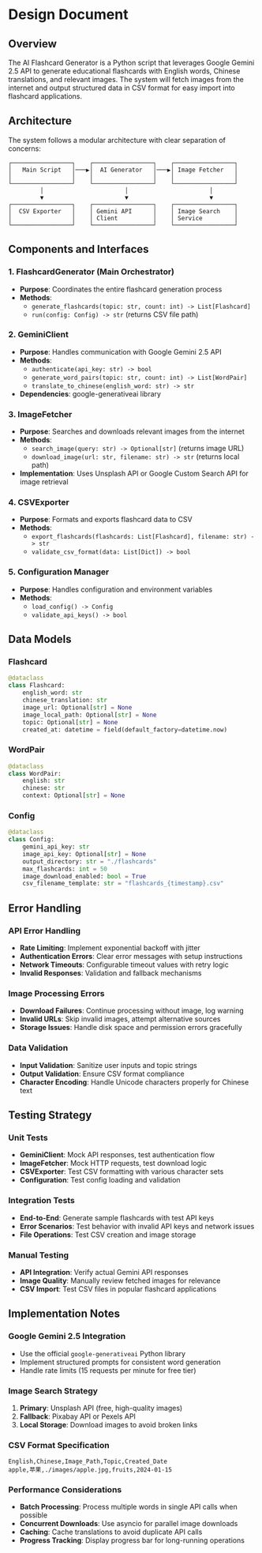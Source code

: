 # Design Document

## Overview

The AI Flashcard Generator is a Python script that leverages Google Gemini 2.5 API to generate educational flashcards with English words, Chinese translations, and relevant images. The system will fetch images from the internet and output structured data in CSV format for easy import into flashcard applications.

## Architecture

The system follows a modular architecture with clear separation of concerns:

```
┌─────────────────┐    ┌─────────────────┐    ┌─────────────────┐
│   Main Script   │───▶│  AI Generator   │───▶│ Image Fetcher   │
│                 │    │                 │    │                 │
└─────────────────┘    └─────────────────┘    └─────────────────┘
         │                       │                       │
         ▼                       ▼                       ▼
┌─────────────────┐    ┌─────────────────┐    ┌─────────────────┐
│  CSV Exporter   │    │ Gemini API      │    │ Image Search    │
│                 │    │ Client          │    │ Service         │
└─────────────────┘    └─────────────────┘    └─────────────────┘
```

## Components and Interfaces

### 1. FlashcardGenerator (Main Orchestrator)
- **Purpose**: Coordinates the entire flashcard generation process
- **Methods**:
  - `generate_flashcards(topic: str, count: int) -> List[Flashcard]`
  - `run(config: Config) -> str` (returns CSV file path)

### 2. GeminiClient
- **Purpose**: Handles communication with Google Gemini 2.5 API
- **Methods**:
  - `authenticate(api_key: str) -> bool`
  - `generate_word_pairs(topic: str, count: int) -> List[WordPair]`
  - `translate_to_chinese(english_word: str) -> str`
- **Dependencies**: google-generativeai library

### 3. ImageFetcher
- **Purpose**: Searches and downloads relevant images from the internet
- **Methods**:
  - `search_image(query: str) -> Optional[str]` (returns image URL)
  - `download_image(url: str, filename: str) -> str` (returns local path)
- **Implementation**: Uses Unsplash API or Google Custom Search API for image retrieval

### 4. CSVExporter
- **Purpose**: Formats and exports flashcard data to CSV
- **Methods**:
  - `export_flashcards(flashcards: List[Flashcard], filename: str) -> str`
  - `validate_csv_format(data: List[Dict]) -> bool`

### 5. Configuration Manager
- **Purpose**: Handles configuration and environment variables
- **Methods**:
  - `load_config() -> Config`
  - `validate_api_keys() -> bool`

## Data Models

### Flashcard
```python
@dataclass
class Flashcard:
    english_word: str
    chinese_translation: str
    image_url: Optional[str] = None
    image_local_path: Optional[str] = None
    topic: Optional[str] = None
    created_at: datetime = field(default_factory=datetime.now)
```

### WordPair
```python
@dataclass
class WordPair:
    english: str
    chinese: str
    context: Optional[str] = None
```

### Config
```python
@dataclass
class Config:
    gemini_api_key: str
    image_api_key: Optional[str] = None
    output_directory: str = "./flashcards"
    max_flashcards: int = 50
    image_download_enabled: bool = True
    csv_filename_template: str = "flashcards_{timestamp}.csv"
```

## Error Handling

### API Error Handling
- **Rate Limiting**: Implement exponential backoff with jitter
- **Authentication Errors**: Clear error messages with setup instructions
- **Network Timeouts**: Configurable timeout values with retry logic
- **Invalid Responses**: Validation and fallback mechanisms

### Image Processing Errors
- **Download Failures**: Continue processing without image, log warning
- **Invalid URLs**: Skip invalid images, attempt alternative sources
- **Storage Issues**: Handle disk space and permission errors gracefully

### Data Validation
- **Input Validation**: Sanitize user inputs and topic strings
- **Output Validation**: Ensure CSV format compliance
- **Character Encoding**: Handle Unicode characters properly for Chinese text

## Testing Strategy

### Unit Tests
- **GeminiClient**: Mock API responses, test authentication flow
- **ImageFetcher**: Mock HTTP requests, test download logic
- **CSVExporter**: Test CSV formatting with various character sets
- **Configuration**: Test config loading and validation

### Integration Tests
- **End-to-End**: Generate sample flashcards with test API keys
- **Error Scenarios**: Test behavior with invalid API keys and network issues
- **File Operations**: Test CSV creation and image storage

### Manual Testing
- **API Integration**: Verify actual Gemini API responses
- **Image Quality**: Manually review fetched images for relevance
- **CSV Import**: Test CSV files in popular flashcard applications

## Implementation Notes

### Google Gemini 2.5 Integration
- Use the official `google-generativeai` Python library
- Implement structured prompts for consistent word generation
- Handle rate limits (15 requests per minute for free tier)

### Image Search Strategy
1. **Primary**: Unsplash API (free, high-quality images)
2. **Fallback**: Pixabay API or Pexels API
3. **Local Storage**: Download images to avoid broken links

### CSV Format Specification
```csv
English,Chinese,Image_Path,Topic,Created_Date
apple,苹果,./images/apple.jpg,fruits,2024-01-15
```

### Performance Considerations
- **Batch Processing**: Process multiple words in single API calls when possible
- **Concurrent Downloads**: Use asyncio for parallel image downloads
- **Caching**: Cache translations to avoid duplicate API calls
- **Progress Tracking**: Display progress bar for long-running operations